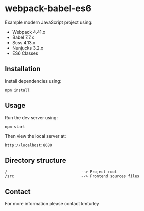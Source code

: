 # webpack-babel-es6

Example modern JavaScript project using:

* Webpack 4.41.x
* Babel 7.7.x
* Scss 4.13.x
* Nunjucks 3.2.x
* ES6 Classes


## Installation

Install dependencies using:

    npm install


## Usage

Run the dev server using:

    npm start

Then view the local server at:

    http://localhost:8080


## Directory structure

    /                                 --> Project root
    /src                              --> Frontend sources files


## Contact

For more information please contact kmturley
